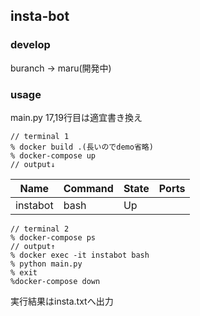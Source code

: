 ## insta-bot

### develop
buranch -> maru(開発中)
### usage

main.py 17,19行目は適宜書き換え

~~~
// terminal 1
% docker build .(長いのでdemo省略)
% docker-compose up
// output↓
~~~
|  Name  |  Command  |  State  |  Ports  |
| ---- | ---- | ---- | ---- |
|  instabot  |  bash  |  Up  |    |
    
~~~ 
// terminal 2
% docker-compose ps
// output↑
% docker exec -it instabot bash
% python main.py
% exit
%docker-compose down
~~~
実行結果はinsta.txtへ出力
